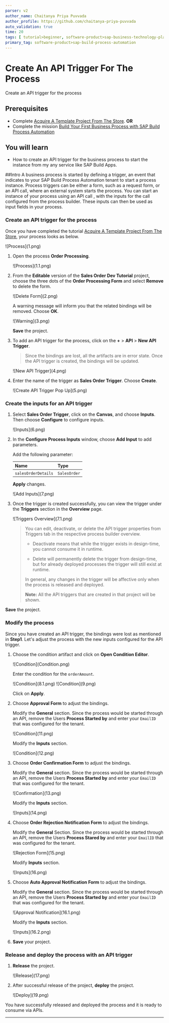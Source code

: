 ```yaml
---
parser: v2
author_name: Chaitanya Priya Puvvada
author_profile: https://github.com/chaitanya-priya-puvvada
auto_validation: true
time: 20
tags: [ tutorial>beginner, software-product>sap-business-technology-platform, tutorial>free-tier]
primary_tag: software-product>sap-build-process-automation
---
```


# Create An API Trigger For The  Process
<!-- description --> Create an API trigger for the process

## Prerequisites
 - Complete [Acquire A Template Project From The Store](spa-acquire-businessprocess-store). **OR**
 - Complete the mission [Build Your First Business Process with SAP Build Process Automation](mission.sap-process-automation)

## You will learn
  - How to create an API trigger for the business process to start the instance from my any service like SAP Build Apps.


##Intro
A business process is started by defining a trigger, an event that indicates to your SAP Build Process Automation tenant to start a process instance.
Process triggers can be either a form, such as a request form, or an API call, where an external system starts the process.
You can start an instance of your process using an API call , with the inputs for the call configured from the process builder. These inputs can then be used as input fields in your process.

### Create an API trigger for the process

Once you have completed the tutorial [Acquire A Template Project From The Store](spa-acquire-businessprocess-store), your process looks as below.

<!-- border -->![Process](1.png)

1. Open the process **Order Processing**.

    <!-- border -->![Process](1.1.png)

2. From the **Editable** version of the **Sales Order Dev Tutorial** project, choose the three dots of the **Order Processing Form** and select **Remove** to delete the form.

    <!-- border -->![Delete Form](2.png)

    A warning message will inform you that the related bindings will be removed. Choose **OK**.

    <!-- border -->![Warning](3.png)

    **Save** the project.

3.  To add an API trigger for the process, click on the **+** > **API** > **New API Trigger**.

    >Since the bindings are lost, all the artifacts are in error state. Once the API trigger is created, the bindings will be updated.  

    <!-- border -->![New API Trigger](4.png)


4.  Enter the name of the trigger as **Sales Order Trigger**. Choose **Create**.

    <!-- border -->![Create API Trigger Pop Up](5.png)


### Create the inputs for an API trigger

1. Select **Sales Order Trigger**, click on the **Canvas**, and choose **Inputs**. Then choose **Configure** to configure inputs.

    <!-- border -->![Inputs](6.png)

2. In the **Configure Process Inputs** window, choose **Add Input** to add parameters.

    Add the following parameter:

    |  **Name**    | **Type**
    |  :------------- | :-------------
    |  `salesOrderDetails`       | `SalesOrder`

    **Apply** changes.

    <!-- border -->![Add Inputs](7.png)

3. Once the trigger is created successfully, you can view the trigger under the **Triggers**  section in the **Overview** page.

    <!-- border -->![Triggers Overview](7.1.png)  

    >You can edit, deactivate, or delete the API trigger properties from Triggers tab in the respective process builder overview.
    >
    >- Deactivate means that while the trigger exists in design-time, you cannot consume it in runtime.
    >
    >- Delete will permanently delete the trigger from design-time, but for already deployed processes the trigger will still exist at runtime.
    >
    >In general, any changes in the trigger will be affective only when the process is released and deployed.
    >
    >**Note:** All the API triggers that are created in that project will be shown.

**Save** the project.

### Modify the process

Since you have created an API trigger, the bindings were lost as mentioned in **Step1**. Let's adjust the process with the new inputs configured for the API trigger.

1. Choose the condition artifact and click on **Open Condition Editor**.

    <!-- border -->![Condition](Condition.png)

    Enter the condition for the `orderAmount`.

    <!-- border -->![Condition](8.1.png)

    <!-- border -->![Condition](9.png)

    Click on **Apply**.

2. Choose **Approval Form** to adjust the bindings.

    Modify the **General** section. Since the process would be started through an API, remove the Users **Process Started by** and enter your `EmailID` that was configured for the tenant.

    <!-- border -->![Condition](11.png)

    Modify the **Inputs** section.

    <!-- border -->![Condition](12.png)

3. Choose **Order Confirmation Form** to adjust the bindings.

    Modify the **General** section. Since the process would be started through an API, remove the Users **Process Started by** and enter your `EmailID` that was configured for the tenant.

    <!-- border -->![Confirmation](13.png)

    Modify the **Inputs** section.

    <!-- border -->![Inputs](14.png)

4. Choose **Order Rejection Notification Form** to adjust the bindings.

    Modify the **General** Section. Since the process would be started through an API, remove the Users **Process Stared by** and enter your `EmailID` that was configured for the tenant.

    <!-- border -->![Rejection Form](15.png)

    Modify **Inputs** section.

    <!-- border -->![Inputs](16.png)

5. Choose **Auto Approval Notification Form** to adjust the bindings.

    Modify the **General** section. Since the process would be started through an API, remove the Users **Process Started by** and enter your `EmailID` that was configured for the tenant.
    <!-- border -->![Approval Notification](16.1.png)

    Modify the **Inputs** section.

    <!-- border -->![Inputs](16.2.png)

5. **Save** your project.

### Release and deploy the process with an API trigger

1. **Release** the project.

    <!-- border -->![Release](17.png)

2. After successful release of the project, **deploy** the project.

    <!-- border -->![Deploy](19.png)

You have successfully released and deployed the process and it is ready to consume via APIs.









---

